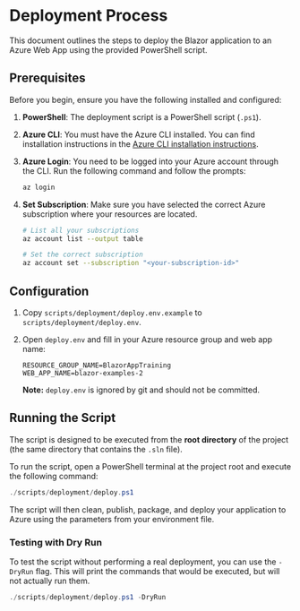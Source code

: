 # Deployment Process

This document outlines the steps to deploy the Blazor application to an Azure Web App using the provided PowerShell script.

## Prerequisites

Before you begin, ensure you have the following installed and configured:

1. **PowerShell**: The deployment script is a PowerShell script (`.ps1`).
2. **Azure CLI**: You must have the Azure CLI installed. You can find installation instructions in the [Azure CLI installation instructions](https://docs.microsoft.com/en-us/cli/azure/install-azure-cli).
3. **Azure Login**: You need to be logged into your Azure account through the CLI. Run the following command and follow the prompts:

    ```sh
    az login
    ```

4. **Set Subscription**: Make sure you have selected the correct Azure subscription where your resources are located.

    ```sh
    # List all your subscriptions
    az account list --output table

    # Set the correct subscription
    az account set --subscription "<your-subscription-id>"
    ```

## Configuration

1. Copy `scripts/deployment/deploy.env.example` to `scripts/deployment/deploy.env`.
2. Open `deploy.env` and fill in your Azure resource group and web app name:

    ```env
    RESOURCE_GROUP_NAME=BlazorAppTraining
    WEB_APP_NAME=blazor-examples-2
    ```

   **Note:** `deploy.env` is ignored by git and should not be committed.

## Running the Script

The script is designed to be executed from the **root directory** of the project (the same directory that contains the `.sln` file).

To run the script, open a PowerShell terminal at the project root and execute the following command:

```powershell
./scripts/deployment/deploy.ps1
```

The script will then clean, publish, package, and deploy your application to Azure using the parameters from your environment file.

### Testing with Dry Run

To test the script without performing a real deployment, you can use the `-DryRun` flag. This will print the commands that would be executed, but will not actually run them.

```powershell
./scripts/deployment/deploy.ps1 -DryRun
```
